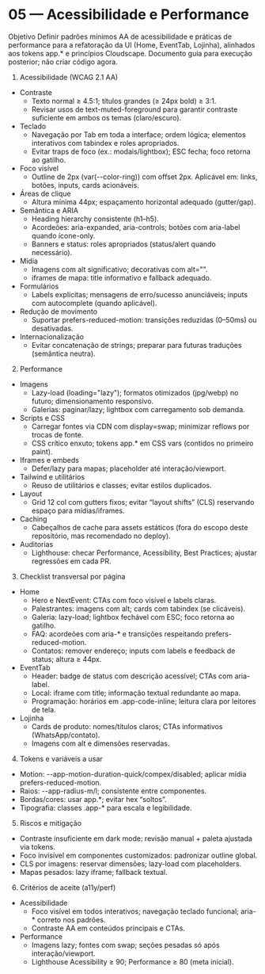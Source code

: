 # 05 — Acessibilidade e Performance

Objetivo
Definir padrões mínimos AA de acessibilidade e práticas de performance para a refatoração da UI (Home, EventTab, Lojinha), alinhados aos tokens app.* e princípios Cloudscape. Documento guia para execução posterior; não criar código agora.

1) Acessibilidade (WCAG 2.1 AA)
- Contraste
  - Texto normal ≥ 4.5:1; títulos grandes (≥ 24px bold) ≥ 3:1.
  - Revisar usos de text-muted-foreground para garantir contraste suficiente em ambos os temas (claro/escuro).
- Teclado
  - Navegação por Tab em toda a interface; ordem lógica; elementos interativos com tabindex e roles apropriados.
  - Evitar traps de foco (ex.: modais/lightbox); ESC fecha; foco retorna ao gatilho.
- Foco visível
  - Outline de 2px (var(--color-ring)) com offset 2px. Aplicável em: links, botões, inputs, cards acionáveis.
- Áreas de clique
  - Altura mínima 44px; espaçamento horizontal adequado (gutter/gap).
- Semântica e ARIA
  - Heading hierarchy consistente (h1–h5).
  - Acordeões: aria-expanded, aria-controls; botões com aria-label quando ícone-only.
  - Banners e status: roles apropriados (status/alert quando necessário).
- Mídia
  - Imagens com alt significativo; decorativas com alt="".
  - iframes de mapa: title informativo e fallback adequado.
- Formulários
  - Labels explícitas; mensagens de erro/sucesso anunciáveis; inputs com autocomplete (quando aplicável).
- Redução de movimento
  - Suportar prefers-reduced-motion: transições reduzidas (0–50ms) ou desativadas.
- Internacionalização
  - Evitar concatenação de strings; preparar para futuras traduções (semântica neutra).

2) Performance
- Imagens
  - Lazy-load (loading="lazy"); formatos otimizados (jpg/webp) no futuro; dimensionamento responsivo.
  - Galerias: paginar/lazy; lightbox com carregamento sob demanda.
- Scripts e CSS
  - Carregar fontes via CDN com display=swap; minimizar reflows por trocas de fonte.
  - CSS crítico enxuto; tokens app.* em CSS vars (contidos no primeiro paint).
- Iframes e embeds
  - Defer/lazy para mapas; placeholder até interação/viewport.
- Tailwind e utilitários
  - Reuso de utilitários e classes; evitar estilos duplicados.
- Layout
  - Grid 12 col com gutters fixos; evitar “layout shifts” (CLS) reservando espaço para mídias/iframes.
- Caching
  - Cabeçalhos de cache para assets estáticos (fora do escopo deste repositório, mas recomendado no deploy).
- Auditorias
  - Lighthouse: checar Performance, Acessibility, Best Practices; ajustar regressões em cada PR.

3) Checklist transversal por página
- Home
  - Hero e NextEvent: CTAs com foco visível e labels claras.
  - Palestrantes: imagens com alt; cards com tabindex (se clicáveis).
  - Galeria: lazy-load; lightbox fechável com ESC; foco retorna ao gatilho.
  - FAQ: acordeões com aria-* e transições respeitando prefers-reduced-motion.
  - Contatos: remover endereço; inputs com labels e feedback de status; altura ≥ 44px.
- EventTab
  - Header: badge de status com descrição acessível; CTAs com aria-label.
  - Local: iframe com title; informação textual redundante ao mapa.
  - Programação: horários em .app-code-inline; leitura clara por leitores de tela.
- Lojinha
  - Cards de produto: nomes/títulos claros; CTAs informativos (WhatsApp/contato).
  - Imagens com alt e dimensões reservadas.

4) Tokens e variáveis a usar
- Motion: --app-motion-duration-quick/compex/disabled; aplicar mídia prefers-reduced-motion.
- Raios: --app-radius-m/l; consistente entre componentes.
- Bordas/cores: usar app.*; evitar hex “soltos”.
- Tipografia: classes .app-* para escala e legibilidade.

5) Riscos e mitigação
- Contraste insuficiente em dark mode: revisão manual + paleta ajustada via tokens.
- Foco invisível em componentes customizados: padronizar outline global.
- CLS por imagens: reservar dimensões; lazy-load com placeholders.
- Mapas pesados: lazy iframe; fallback textual.

6) Critérios de aceite (a11y/perf)
- Acessibilidade
  - Foco visível em todos interativos; navegação teclado funcional; aria-* correto nos padrões.
  - Contraste AA em conteúdos principais e CTAs.
- Performance
  - Imagens lazy; fontes com swap; seções pesadas só após interação/viewport.
  - Lighthouse Acessibility ≥ 90; Performance ≥ 80 (meta inicial).